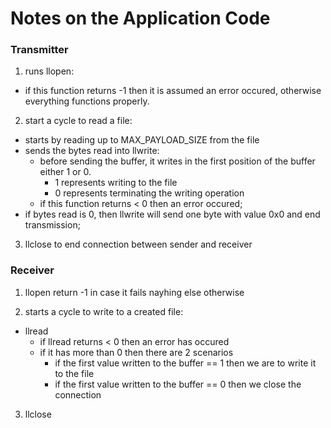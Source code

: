 # Notes on the Application Code



### Transmitter

1) runs llopen:

- if this function returns -1 then it is assumed an error occured, otherwise everything functions properly.

2) start a cycle to read a file: 

- starts by reading up to MAX_PAYLOAD_SIZE from the file
- sends the bytes read into llwrite:
  - before sending the buffer, it writes in the first position of the buffer either 1 or 0.
    - 1 represents writing to the file
    - 0 represents terminating the writing operation
  - if this function returns < 0 then an error occured;
- if bytes read is 0, then llwrite will send one byte with value 0x0 and end transmission;

3) llclose to end connection between sender and receiver



### Receiver



1) llopen return -1 in case it fails nayhing else otherwise

2) starts a cycle to write to a created file:

- llread
  - if llread returns < 0 then an error has occured
  - if it has more than 0 then there are 2 scenarios
    - if the first value written to the buffer == 1 then we are to write it to the file
    - if the first value written to the buffer == 0 then we close the connection

3) llclose